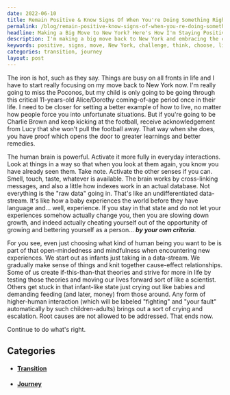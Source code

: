 ```yaml
---
date: 2022-06-10
title: Remain Positive & Know Signs Of When You're Doing Something Right
permalink: /blog/remain-positive-know-signs-of-when-you-re-doing-something-right/
headline: Making a Big Move to New York? Here's How I'm Staying Positive and Moving Forward.
description: I'm making a big move back to New York and embracing the challenge. I'm learning to think more deeply, choose who I want to be, and move my life forward like a scientist. I'm no longer allowing myself to stay stuck and instead am taking action to do what's right. Read my blog post to find out more about my journey and how I'm staying positive during this transition.
keywords: positive, signs, move, New York, challenge, think, choose, life, forward, scientist, stuck, action, journey, transition, brain, interactions, experiences, person, infant, strive, right
categories: transition, journey
layout: post
---
```


The iron is hot, such as they say. Things are busy on all fronts in life and I
have to start really focusing on my move back to New York now. I'm really going
to miss the Poconos, but my child is only going to be going through this
critical 11-years-old Alice/Dorothy coming-of-age period once in their life. I
need to be closer for setting a better example of how to live, no matter how
people force you into unfortunate situations. But if you're going to be Charlie
Brown and keep kicking at the football, receive acknowledgement from Lucy that
she won't pull the football away. That way when she does, you have proof which
opens the door to greater learnings and better remedies.

The human brain is powerful. Activate it more fully in everyday interactions.
Look at things in a way so that when you look at them again, you know you have
already seen them. Take note. Activate the other senses if you can. Smell,
touch, taste, whatever is available. The brain works by cross-linking messages,
and also a little how indexes work in an actual database. Not everything is the
"raw data" going in. That's like an undifferentiated data-stream. It's like how
a baby experiences the world before they have language and... well, experience.
If you stay in that state and do not let your experiences somehow actually
change you, then you are slowing down growth, and indeed actually cheating
yourself out of the opportunity of growing and bettering yourself as a
person... ***by your own criteria***.

For you see, even just choosing what kind of human being you want to be is part
of that open-mindedness and mindfulness when encountering new experiences. We
start out as infants just taking in a data-stream. We gradually make sense of
things and knit together cause-effect relationships. Some of us create
if-this-than-that theories and strive for more in life by testing those
theories and moving our lives forward sort of like a scientist. Others get
stuck in that infant-like state just crying out like babies and demanding
feeding (and later, money) from those around. Any form of higher-human
interaction (which will be labeled "fighting" and "your fault" automatically by
such children-adults) brings out a sort of crying and escalation. Root causes
are not allowed to be addressed. That ends now.

Continue to do what's right.


## Categories

<ul>
<li><h4><a href='/transition/'>Transition</a></h4></li>
<li><h4><a href='/journey/'>Journey</a></h4></li></ul>